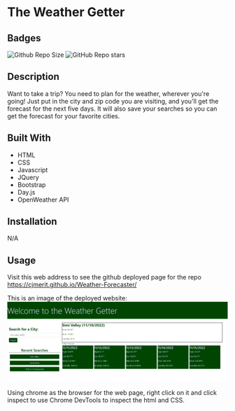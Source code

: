 # The Weather Getter

## Badges 
![Github Repo Size](https://img.shields.io/github/repo-size/CJMerit/Weather-Forecaster?style=for-the-badge)
![GitHub Repo stars](https://img.shields.io/github/stars/CJMerit/Weather-Forecaster?style=social)


## Description
Want to take a trip? You need to plan for the weather, wherever you're going! 
Just put in the city and zip code you are visiting, and you'll get the forecast for the next five days.
It will also save your searches so you can get the forecast for your favorite cities.

## Built With
- HTML
- CSS
- Javascript
- JQuery
- Bootstrap
- Day.js
- OpenWeather API

## Installation

N/A

## Usage

Visit this web address to see the github deployed page for the repo https://cjmerit.github.io/Weather-Forecaster/

This is an image of the deployed website:
![Day Planner website.](./assets/screenshot.png)

Using chrome as the browser for the web page, right click on it and click inspect to use Chrome DevTools to inspect the html and CSS.